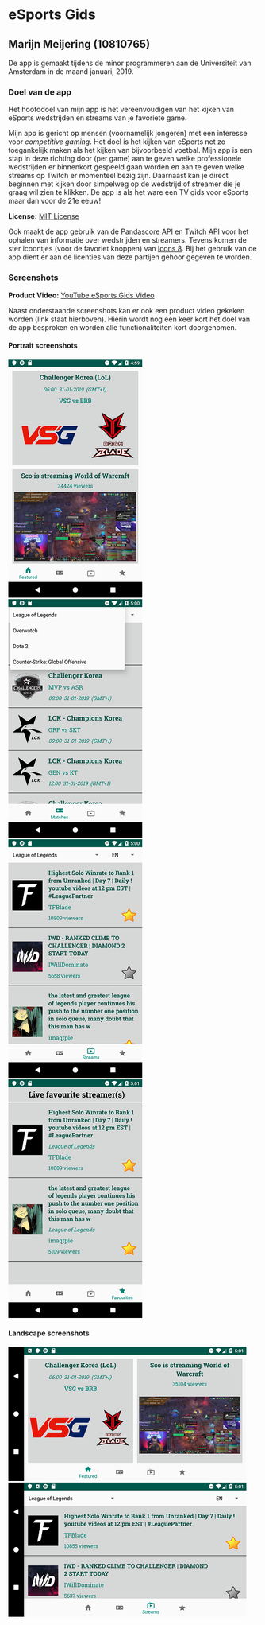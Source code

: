# eSports Gids
## Marijn Meijering (10810765)
De app is gemaakt tijdens de minor programmeren aan de Universiteit van Amsterdam in de maand januari, 2019.

### Doel van de app
Het hoofddoel van mijn app is het vereenvoudigen van het kijken van eSports wedstrijden en streams van je favoriete game. 

Mijn app is gericht op mensen (voornamelijk jongeren) met een interesse voor *competitive gaming*. Het doel is het kijken van eSports net zo toegankelijk maken als het kijken van bijvoorbeeld voetbal. Mijn app is een stap in deze richting door (per game) aan te geven welke professionele wedstrijden er binnenkort gespeeld gaan worden en aan te geven welke streams op Twitch er momenteel bezig zijn. Daarnaast kan je direct beginnen met kijken door simpelweg op de wedstrijd of streamer die je graag wil zien te klikken. De app is als het ware een TV gids voor eSports maar dan voor de 21e eeuw!

**License:** [MIT License](LICENSE)

Ook maakt de app gebruik van de [Pandascore API](https://pandascore.co/terms) en [Twitch API](https://www.twitch.tv/p/legal/terms-of-service/) voor het ophalen van informatie over wedstrijden en streamers. Tevens komen de ster icoontjes (voor de favoriet knoppen) van [Icons 8](https://icons8.com/license). Bij het gebruik van de app dient er aan de licenties van deze partijen gehoor gegeven te worden.

### Screenshots

**Product Video:** [YouTube eSports Gids Video](https://youtu.be/A4SvgQXOJVk)

Naast onderstaande screenshots kan er ook een product video gekeken worden (link staat hierboven). Hierin wordt nog een keer kort het doel van de app besproken en worden alle functionaliteiten kort doorgenomen.

#### Portrait screenshots
![Screenshot 1](https://github.com/10810765/Programmeerproject/blob/master/doc/eSports_Gids_Preview_1.png)
![Screenshot 2](https://github.com/10810765/Programmeerproject/blob/master/doc/eSports_Gids_Preview_2.png)
![Screenshot 3](https://github.com/10810765/Programmeerproject/blob/master/doc/eSports_Gids_Preview_3.png)
![Screenshot 4](https://github.com/10810765/Programmeerproject/blob/master/doc/eSports_Gids_Preview_4.png)

#### Landscape screenshots
![Screenshot 5](https://github.com/10810765/Programmeerproject/blob/master/doc/eSports_Gids_Preview_5.png)
![Screenshot 6](https://github.com/10810765/Programmeerproject/blob/master/doc/eSports_Gids_Preview_6.png)

